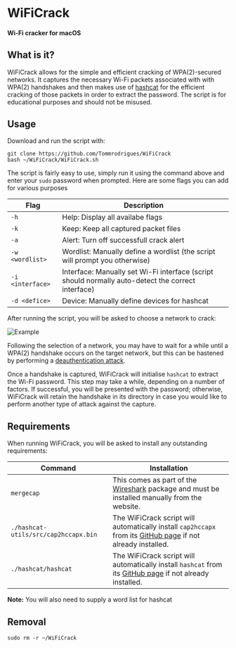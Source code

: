 # WiFiCrack
#### Wi-Fi cracker for macOS

## What is it?

WiFiCrack allows for the simple and efficient cracking of WPA(2)-secured networks. It captures the necessary Wi-Fi packets associated with with WPA(2) handshakes and then makes use of [hashcat](https://github.com/hashcat/hashcat) for the efficient cracking of those packets in order to extract the password. The script is for educational purposes and should not be misused.

## Usage

Download and run the script with:
```
git clone https://github.com/Tommrodrigues/WiFiCrack
bash ~/WiFiCrack/WiFiCrack.sh
```

The script is fairly easy to use, simply run it using the command above and enter your `sudo` password when prompted. Here are some flags you can add for various purposes

| Flag | Description |
| --- | --- |
| `-h` | Help: Display all availabe flags |
| `-k` | Keep: Keep all captured packet files |
| `-a` | Alert: Turn off successfull crack alert |
| `-w <wordlist>` | Wordlist: Manually define a wordlist (the script will prompt you otherwise) |
| `-i <interface>` | Interface: Manually set Wi-Fi interface (script should normally auto-detect the correct interface) |
| `-d <defice>` | Device: Manually define devices for hashcat |

After running the script, you will be asked to choose a network to crack:

![Example](https://i.ibb.co/bWHfBPp/Screenshot-2018-12-13-at-20-26-34.png)

Following the selection of a network, you may have to wait for a while until a WPA(2) handshake occurs on the target network, but this can be hastened by performing a [deauthentication attack](https://en.wikipedia.org/wiki/Wi-Fi_deauthentication_attack).

Once a handshake is captured, WiFiCrack will initialise `hashcat` to extract the Wi-Fi password. This step may take a while, depending on a number of factors. If successful, you will be presented with the password; otherwise, WiFiCrack will retain the handshake in its directory in case you would like to perform another type of attack against the capture.

## Requirements

When running WiFiCrack, you will be asked to install any outstanding requirements:

| Command | Installation |
| --- | --- |
| `mergecap` | This comes as part of the [Wireshark](https://www.wireshark.org) package and must be installed manually from the website. |
| `./hashcat-utils/src/cap2hccapx.bin` | The WiFiCrack script will automatically install `cap2hccapx` from its [GitHub page](https://github.com/hashcat/hashcat-utils.git) if not already installed. |
| `./hashcat/hashcat` | The WiFiCrack script will automatically install `hashcat` from its [GitHub page](https://github.com/hashcat/hashcat) if not already installed. |

**Note:** You will also need to supply a word list for hashcat

## Removal

```
sudo rm -r ~/WiFiCrack
```
